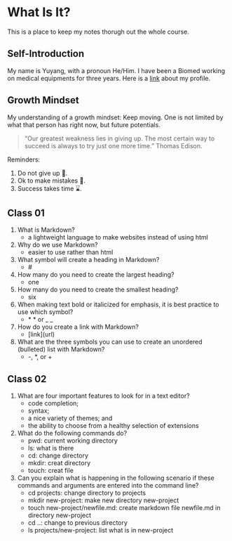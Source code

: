 # What Is It?
This is a place to keep my notes thorugh out the whole course.

## Self-Introduction
My name is Yuyang, with a pronoun He/Him. I have been a Biomed working on  medical equipments for three years. Here is a [link](https://github.com/yuyang201323) about my profile. 

## Growth Mindset
My understanding of a growth mindset: Keep moving. One is not limited by what that person has right now, but future potentials.

>“Our greatest weakness lies in giving up. The most certain way to succeed is always to try just one more time.” Thomas Edison.

Reminders:
1. Do not give up 💪.
2. Ok to make mistakes 🌱.
3. Success takes time ⌛.

## Class 01
1. What is Markdown?
   - a lightweight language to make websites instead of using html
2. Why do we use Markdown?
   - easier to use rather than html
3. What symbol will create a heading in Markdown?
   - \#
4. How many do you need to create the largest heading?
   - one
5. How many do you need to create the smallest heading?
   - six
6. When making text bold or italicized for emphasis, it is best practice to use which symbol?
   - \* \* or \_ \_
7. How do you create a link with Markdown?
   - \[link](url)
8. What are the three symbols you can use to create an unordered (bulleted) list with Markdown?
   - \-, \*, or \+

## Class 02
1. What are four important features to look for in a text editor?
   - code completion;
   - syntax;
   - a nice variety of themes; and
   - the ability to choose from a healthy selection of extensions
2. What do the following commands do?
   - pwd: current working directory
   - ls: what is there
   - cd: change directory
   - mkdir: creat directory
   - touch: creat file
3. Can you explain what is happening in the following scenario if these commands and arguments are entered into the command line? 
   - cd projects: change directory to projects
   - mkdir new-project: make new directory new-project
   - touch new-project/newfile.md: create markdown file newfile.md in directory new-project
   - cd ..: change to previous directory
   - ls projects/new-project: list what is in new-project
